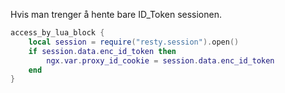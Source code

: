 

Hvis man trenger å hente bare ID_Token sessionen.

```lua
access_by_lua_block {
    local session = require("resty.session").open()
    if session.data.enc_id_token then
        ngx.var.proxy_id_cookie = session.data.enc_id_token
    end        
}
```

